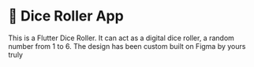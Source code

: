# 🎲 Dice Roller App
This is a Flutter Dice Roller. It can act as a digital dice roller, a random number from 1 to 6. The design has been custom built on Figma by yours truly
